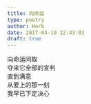 ```yaml
---  
title: 向命运  
type: poetry  
author: Herb  
date: 2017-04-10 22:43:03  
draft: true
---  
```

向命运问取  
夺来它全部的宣判  
直到满意  
从爱上的那一刻  
我早已下定决心